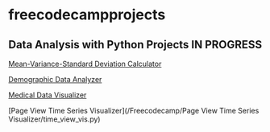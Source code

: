 # freecodecampprojects

## Data Analysis with Python Projects IN PROGRESS
[Mean-Variance-Standard Deviation Calculator](/Freecodecamp/Mean-Variance-Standard%20Deviation%20Calculator)


[Demographic Data Analyzer](/Freecodecamp/Demographic%20Data)


[Medical Data Visualizer](/Freecodecamp/Medical%20Data%20Visualizer)

[Page View Time Series Visualizer](/Freecodecamp/Page View Time Series Visualizer/time_view_vis.py)
